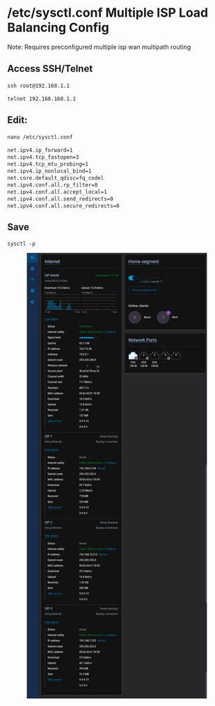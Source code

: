 # /etc/sysctl.conf Multiple ISP Load Balancing Config

Note: Requires preconfigured multiple isp wan multipath routing 

## Access SSH/Telnet
```
ssh root@192.168.1.1
```
```
telnet 192.168.168.1.1
```

## Edit:
```
nano /etc/sysctl.conf
```
```
net.ipv4.ip_forward=1
net.ipv4.tcp_fastopen=3
net.ipv4.tcp_mtu_probing=1
net.ipv4.ip_nonlocal_bind=1
net.core.default_qdisc=fq_codel
net.ipv4.conf.all.rp_filter=0
net.ipv4.conf.all.accept_local=1
net.ipv4.conf.all.send_redirects=0
net.ipv4.conf.all.secure_redirects=0
```
## Save
```
sysctl -p
```
<div align="center">
<img src="https://github.com/xiv3r/sysctl-multi-isp/blob/main/MultiWAN.jpg">
</div>
